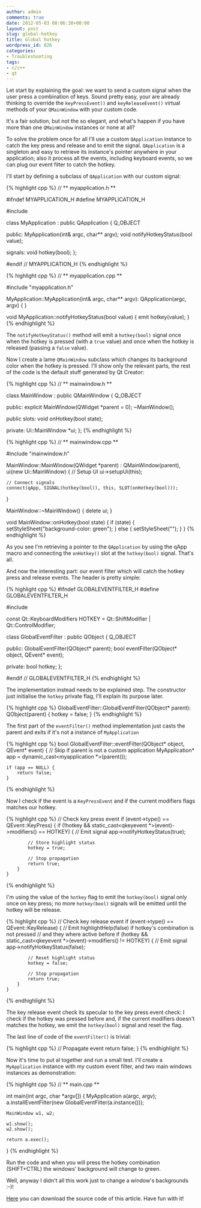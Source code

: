 ```yaml
---
author: admin
comments: true
date: 2012-05-03 00:06:30+00:00
layout: post
slug: global-hotkey
title: Global hotkey
wordpress_id: 826
categories:
- Troubleshooting
tags:
- c/c++
- qt
---
```


Let start by explaining the goal: we want to send a custom signal when the user press a combination of keys. Sound pretty easy, your are already thinking to override the `keyPressEvent()` and `keyReleaseEvent()` virtual methods of your `QMainWindow` with your custom code.

It's a fair solution, but not the so elegant, and what's happen if you have more than one `QMainWindow` instances or none at all?

<!--more-->

To solve the problem once for all I'll use a custom `QApplication` instance to catch the key press and release and to emit the signal. `QApplication` is a singleton and easy to retrieve its instance's pointer anywhere in your application; also it process all the events, including keyboard events, so we can plug our event filter to catch the hotkey.

I'll start by defining a subclass of `QApplication` with our custom signal:

{% highlight cpp %}
// ** myapplication.h **

#ifndef MYAPPLICATION_H
#define MYAPPLICATION_H

#include <qapplication>

class MyApplication : public QApplication
{
    Q_OBJECT

public:
    MyApplication(int& argc, char** argv);
    void notifyHotkeyStatus(bool value);

signals:
    void hotkey(bool);
};

#endif // MYAPPLICATION_H
{% endhighlight %}


{% highlight cpp %}
// ** myapplication.cpp **

#include "myapplication.h"


MyApplication::MyApplication(int& argc, char** argv):
    QApplication(argc, argv)
{
}


void MyApplication::notifyHotkeyStatus(bool value) {
    emit hotkey(value);
}
{% endhighlight %}

The `notifyHotkeyStatus()` method will emit a `hotkey(bool)` signal once when the hotkey is pressed (with a `true` value) and once when the hotkey is released (passing a `false` value).

Now I create a lame `QMainWindow` subclass which changes its background color when the hotkey is pressed. I'll show only the relevant parts, the rest of the code is the default stuff generated by Qt Creator:

{% highlight cpp %}
// ** mainwindow.h **

class MainWindow : public QMainWindow
{
    Q_OBJECT

public:
    explicit MainWindow(QWidget *parent = 0);
    ~MainWindow();

public slots:
    void onHotkey(bool state);

private:
    Ui::MainWindow *ui;
};
{% endhighlight %}


{% highlight cpp %}
// ** mainwindow.cpp **

#include "mainwindow.h"


MainWindow::MainWindow(QWidget *parent) :
    QMainWindow(parent),
    ui(new Ui::MainWindow)
{
    // Setup UI
    ui->setupUi(this);

    // Connect signals
    connect(qApp, SIGNAL(hotkey(bool)), this, SLOT(onHotkey(bool)));
}

MainWindow::~MainWindow()
{
    delete ui;
}

void MainWindow::onHotkey(bool state) {
    if (state) {
        setStyleSheet("background-color: green");
    } else {
        setStyleSheet("");
    }
}
{% endhighlight %}

As you see I'm retrieving a pointer to the `QApplication` by using the qApp macro and connecting the `onHotkey()` slot at the `hotkey(bool)` signal. That's all.

And now the interesting part: our event filter which will catch the hotkey press and release events. The header is pretty simple:

{% highlight cpp %}
#ifndef GLOBALEVENTFILTER_H
#define GLOBALEVENTFILTER_H

#include <qobject>


const Qt::KeyboardModifiers HOTKEY = Qt::ShiftModifier | Qt::ControlModifier;


class GlobalEventFilter : public QObject
{
    Q_OBJECT

public:
    GlobalEventFilter(QObject* parent);
    bool eventFilter(QObject* object, QEvent* event);

private:
    bool hotkey;
};

#endif // GLOBALEVENTFILTER_H
{% endhighlight %}

The implementation instead needs to be explained step. The constructor just initialise the `hotkey` private flag, I'll explain its purpose later.

{% highlight cpp %}
GlobalEventFilter::GlobalEventFilter(QObject* parent):
    QObject(parent)
{
    hotkey = false;
}
{% endhighlight %}

The first part of the `eventFilter()` method implementation just casts the parent and exits if it's not a instance of `MyApplication`

{% highlight cpp %}
bool GlobalEventFilter::eventFilter(QObject* object, QEvent* event) {
    // Skip if parent is not a custom application
    MyApplication* app = dynamic_cast<myapplication *>(parent());

    if (app == NULL) {
        return false;
    }
{% endhighlight %}

Now I check if the event is a `KeyPressEvent` and if the current modifiers flags matches our hotkey.

{% highlight cpp %}
    // Check key press event
    if (event->type() == QEvent::KeyPress) {
        if (!hotkey && static_cast<qkeyevent *>(event)->modifiers() == HOTKEY) {
            // Emit signal
            app->notifyHotkeyStatus(true);

            // Store highlight status
            hotkey = true;

            // Stop propagation
            return true;
        }
    }
{% endhighlight %}

I'm using the value of the `hotkey` flag to emit the `hotkey(bool)` signal only once on key press; no more `hotkey(bool)` signals will be emitted until the hotkey will be release.

{% highlight cpp %}
    // Check key release event
    if (event->type() == QEvent::KeyRelease) {
        // Emit highlightHelp(false) if hotkey's combination is not pressed
        // and they where active before
        if (hotkey && static_cast<qkeyevent *>(event)->modifiers() != HOTKEY) {
            // Emit signal
            app->notifyHotkeyStatus(false);

            // Reset highlight status
            hotkey = false;

            // Stop propagation
            return true;
        }
    }
{% endhighlight %}

The key release event check its specular to the key press event check: I check if the hotkey was pressed before and, if the current modifiers doesn't matches the hotkey, we emit the `hotkey(bool)` signal and reset the flag.

The last line of code of the `eventFilter()` is trivial:

{% highlight cpp %}
    // Propagate event
    return false;
}
{% endhighlight %}

Now it's time to put al together and run a small test. I'll create a `MyApplication` instance with my custom event filter, and two main windows instances as demonstration:

{% highlight cpp %}
// ** main.cpp **

int main(int argc, char *argv[])
{
    MyApplication a(argc, argv);
    a.installEventFilter(new GlobalEventFilter(a.instance()));

    MainWindow w1, w2;

    w1.show();
    w2.show();

    return a.exec();
}
{% endhighlight %}

Run the code and when you will press the hotkey combination (SHIFT+CTRL) the windows' background will change to green.

Well, anyway I didn't all this work just to change a window's backgrounds :-)!

[Here](http://www.expobrain.net/assets/2012/05/global_hotkey.tar.gz) you can download the source code of this article. Have fun with it!
